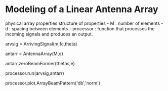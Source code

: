 # Modeling of a Linear Antenna Array

physical array properties
structure of properties
    - M : number of elements
    - d : spacing between elements
    - processor : function that processes the incoming signals and produces an output.




arvsig = ArrivingSignal(m,fc,theta)

antarr = AntennaArray(M,d)

antarr.zeroBeamFormer(thetas,e)

processor.run(arvsig,antarr)

processor.plot.ArrayBeamPattern('db','norm')
